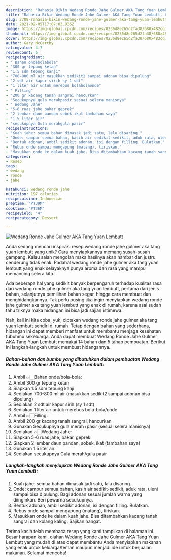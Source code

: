 ```yaml
---
description: "Rahasia Bikin Wedang Ronde Jahe Gulmer AKA Tang Yuan Lembutt, Lezat"
title: "Rahasia Bikin Wedang Ronde Jahe Gulmer AKA Tang Yuan Lembutt, Lezat"
slug: 2708-rahasia-bikin-wedang-ronde-jahe-gulmer-aka-tang-yuan-lembutt-lezat
date: 2021-02-05T17:07:03.935Z
image: https://img-global.cpcdn.com/recipes/0236d8e265d2fa38/680x482cq70/wedang-ronde-jahe-gulmer-aka-tang-yuan-lembutt-foto-resep-utama.jpg
thumbnail: https://img-global.cpcdn.com/recipes/0236d8e265d2fa38/680x482cq70/wedang-ronde-jahe-gulmer-aka-tang-yuan-lembutt-foto-resep-utama.jpg
cover: https://img-global.cpcdn.com/recipes/0236d8e265d2fa38/680x482cq70/wedang-ronde-jahe-gulmer-aka-tang-yuan-lembutt-foto-resep-utama.jpg
author: Gary McCarthy
ratingvalue: 4.7
reviewcount: 6
recipeingredient:
- " Bahan ondebolabola"
- "300 gr tepung ketan"
- "1.5 sdm tepung kanji"
- "700-800 ml air masukkan sedikit2 sampai adonan bisa dipulung"
- "2 sdt air kapur sirih sy 1 sdt"
- "1 liter air untuk merebus bolabolaonde"
- " Filling"
- "200 gr kacang tanah sangrai hancurkan"
- "Secukupnya gula merahpasir sesuai selera manisnya"
- " Wedang Jahe"
- "5-6 ruas jahe bakar geprek"
- "2 lembar daun pandan sobek ikat tambahan saya"
- "1.5 liter air"
- "secukupnya Gula merahgula pasir"
recipeinstructions:
- "Kuah jahe: semua bahan dimasak jadi satu, lalu disaring."
- "Onde: campur semua bahan, kasih air sedikit-sedikit, aduk rata, uleni sampai bisa dipulung. Bagi adonan sesuai jumlah warna yang diinginkan. Beri pewarna secukupnya."
- "Bentuk adonan, ambil sedikit adonan, isi dengan filling. Bulatkan."
- "Rebus onde sampai mengapung (matang), tiriskan."
- "Masukkan onde ke dalam kuah jahe. Bisa ditambahkan kacang tanah sangrai dan kolang kaling. Sajikan hangat."
categories:
- Resep
tags:
- wedang
- ronde
- jahe

katakunci: wedang ronde jahe 
nutrition: 197 calories
recipecuisine: Indonesian
preptime: "PT39M"
cooktime: "PT36M"
recipeyield: "4"
recipecategory: Dessert

---
```



![Wedang Ronde Jahe Gulmer AKA Tang Yuan Lembutt](https://img-global.cpcdn.com/recipes/0236d8e265d2fa38/680x482cq70/wedang-ronde-jahe-gulmer-aka-tang-yuan-lembutt-foto-resep-utama.jpg)

Anda sedang mencari inspirasi resep wedang ronde jahe gulmer aka tang yuan lembutt yang unik? Cara menyiapkannya memang susah-susah gampang. Kalau salah mengolah maka hasilnya akan hambar dan justru cenderung tidak enak. Padahal wedang ronde jahe gulmer aka tang yuan lembutt yang enak selayaknya punya aroma dan rasa yang mampu memancing selera kita.

Ada beberapa hal yang sedikit banyak berpengaruh terhadap kualitas rasa dari wedang ronde jahe gulmer aka tang yuan lembutt, pertama dari jenis bahan, selanjutnya pemilihan bahan segar, hingga cara membuat dan menghidangkannya. Tak perlu pusing jika ingin menyiapkan wedang ronde jahe gulmer aka tang yuan lembutt yang enak di rumah, karena asal sudah tahu triknya maka hidangan ini bisa jadi sajian istimewa.




Nah, kali ini kita coba, yuk, ciptakan wedang ronde jahe gulmer aka tang yuan lembutt sendiri di rumah. Tetap dengan bahan yang sederhana, hidangan ini dapat memberi manfaat untuk membantu menjaga kesehatan tubuhmu sekeluarga. Anda dapat membuat Wedang Ronde Jahe Gulmer AKA Tang Yuan Lembutt memakai 14 bahan dan 5 tahap pembuatan. Berikut ini langkah-langkah untuk membuat hidangannya.

<!--inarticleads1-->

##### Bahan-bahan dan bumbu yang dibutuhkan dalam pembuatan Wedang Ronde Jahe Gulmer AKA Tang Yuan Lembutt:

1. Ambil  👉🏻Bahan onde/bola-bola:
1. Ambil 300 gr tepung ketan
1. Siapkan 1.5 sdm tepung kanji
1. Sediakan 700-800 ml air (masukkan sedikit2 sampai adonan bisa dipulung)
1. Sediakan 2 sdt air kapur sirih (sy 1 sdt)
1. Sediakan 1 liter air untuk merebus bola-bola/onde
1. Ambil  👉🏻Filling:
1. Ambil 200 gr kacang tanah sangrai, hancurkan
1. Gunakan Secukupnya gula merah+pasir (sesuai selera manisnya)
1. Sediakan  👉🏻Wedang Jahe:
1. Siapkan 5-6 ruas jahe, bakar, geprek
1. Siapkan 2 lembar daun pandan, sobek, ikat (tambahan saya)
1. Gunakan 1.5 liter air
1. Sediakan secukupnya Gula merah/gula pasir




<!--inarticleads2-->

##### Langkah-langkah menyiapkan Wedang Ronde Jahe Gulmer AKA Tang Yuan Lembutt:

1. Kuah jahe: semua bahan dimasak jadi satu, lalu disaring.
1. Onde: campur semua bahan, kasih air sedikit-sedikit, aduk rata, uleni sampai bisa dipulung. Bagi adonan sesuai jumlah warna yang diinginkan. Beri pewarna secukupnya.
1. Bentuk adonan, ambil sedikit adonan, isi dengan filling. Bulatkan.
1. Rebus onde sampai mengapung (matang), tiriskan.
1. Masukkan onde ke dalam kuah jahe. Bisa ditambahkan kacang tanah sangrai dan kolang kaling. Sajikan hangat.




Terima kasih telah membaca resep yang kami tampilkan di halaman ini. Besar harapan kami, olahan Wedang Ronde Jahe Gulmer AKA Tang Yuan Lembutt yang mudah di atas dapat membantu Anda menyiapkan makanan yang enak untuk keluarga/teman maupun menjadi ide untuk berjualan makanan. Selamat mencoba!
